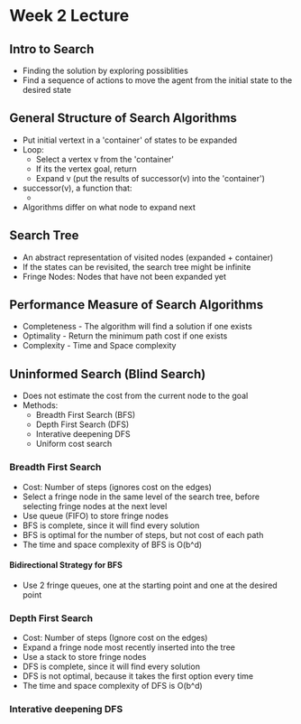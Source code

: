# Week 2 Lecture

## Intro to Search
- Finding the solution by exploring possiblities
- Find a sequence of actions to move the agent from the initial state to the desired state

## General Structure of Search Algorithms
- Put initial vertext in a 'container' of states to be expanded
- Loop:
  - Select a vertex v from the 'container'
  - If its the vertex goal, return
  - Expand v (put the results of successor(v) into the 'container')
- successor(v), a function that:
  - <todo>
- Algorithms differ on what node to expand next
  
## Search Tree
- An abstract representation of visited nodes (expanded + container)
- If the states can be revisited, the search tree might be infinite
- Fringe Nodes: Nodes that have not been expanded yet

## Performance Measure of Search Algorithms
- Completeness - The algorithm will find a solution if one exists
- Optimality - Return the minimum path cost if one exists
- Complexity - Time and Space complexity

## Uninformed Search (Blind Search)
- Does not estimate the cost from the current node to the goal
- Methods:
  - Breadth First Search (BFS)
  - Depth First Search (DFS)
  - Interative deepening DFS
  - Uniform cost search

### Breadth First Search
- Cost: Number of steps (ignores cost on the edges)
- Select a fringe node in the same level of the search tree, before selecting fringe nodes at the next level
- Use queue (FIFO) to store fringe nodes
- BFS is complete, since it will find every solution
- BFS is optimal for the number of steps, but not cost of each path
- The time and space complexity of BFS is O(b^d)

#### Bidirectional Strategy for BFS
- Use 2 fringe queues, one at the starting point and one at the desired point

### Depth First Search
- Cost: Number of steps (Ignore cost on the edges)
- Expand a fringe node most recently inserted into the tree
- Use a stack to store fringe nodes
- DFS is complete, since it will find every solution
- DFS is not optimal, because it takes the first option every time
- The time and space complexity of DFS is O(b^d)

### Interative deepening DFS
